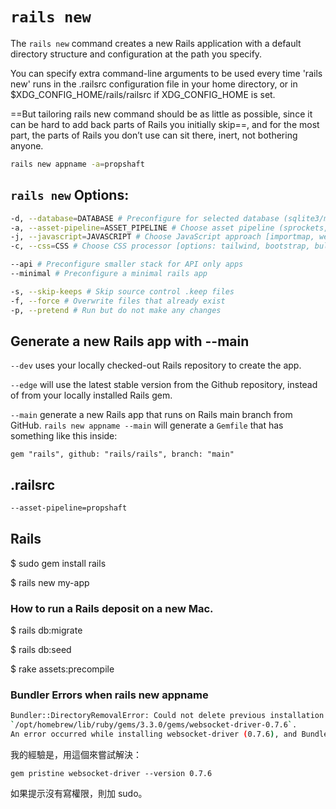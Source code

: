 # `rails new`

The `rails new` command creates a new Rails application with a default directory structure and configuration at the path you specify.

You can specify extra command-line arguments to be used every time 'rails new' runs in the .railsrc configuration file in your home directory, or in $XDG\_CONFIG\_HOME/rails/railsrc if XDG\_CONFIG\_HOME is set.

==But tailoring rails new command should be as little as possible, since it can be hard to add back parts of Rails you initially skip==, and for the most part, the parts of Rails you don’t use can sit there, inert, not bothering anyone.

```bash
rails new appname -a=propshaft
```

## ```rails new``` Options:

```bash
-d, --database=DATABASE # Preconfigure for selected database (sqlite3/mysql/postgresql)
-a, --asset-pipeline=ASSET_PIPELINE # Choose asset pipeline (sprockets, propshaft)
-j, --javascript=JAVASCRIPT # Choose JavaScript approach [importmap, webpack, esbuild, rollup]
-c, --css=CSS # Choose CSS processor [options: tailwind, bootstrap, bulma, postcss, sass]

--api # Preconfigure smaller stack for API only apps
--minimal # Preconfigure a minimal rails app

-s, --skip-keeps # Skip source control .keep files
-f, --force # Overwrite files that already exist
-p, --pretend # Run but do not make any changes
```



## Generate a new Rails app with --main

`--dev` uses your locally checked-out Rails repository to create the app. 

`--edge` will use the latest stable version from the Github repository, instead of from your locally installed Rails gem.

`--main` generate a new Rails app that runs on Rails main branch from GitHub. 
`rails new appname --main` will generate a `Gemfile` that has something like this inside:

```
gem "rails", github: "rails/rails", branch: "main"
```

## .railsrc

```bash
--asset-pipeline=propshaft
```

## Rails

$ sudo gem install rails

$ rails new my-app

### How to run a Rails deposit on a new Mac.

$ rails db:migrate

$ rails db:seed

$ rake assets:precompile



### Bundler Errors when rails new appname

```bash
Bundler::DirectoryRemovalError: Could not delete previous installation of 
`/opt/homebrew/lib/ruby/gems/3.3.0/gems/websocket-driver-0.7.6`.
An error occurred while installing websocket-driver (0.7.6), and Bundler cannot continue.
```

我的經驗是，用這個來嘗試解決：

`gem pristine websocket-driver --version 0.7.6`

如果提示沒有寫權限，則加 sudo。
